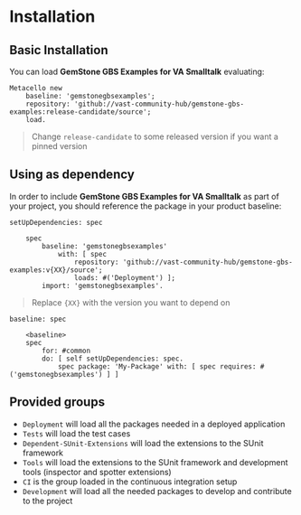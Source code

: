 # Installation

## Basic Installation

You can load **GemStone GBS Examples for VA Smalltalk** evaluating:
```smalltalk
Metacello new
	baseline: 'gemstonegbsexamples';
	repository: 'github://vast-community-hub/gemstone-gbs-examples:release-candidate/source';
	load.
```
>  Change `release-candidate` to some released version if you want a pinned version

## Using as dependency

In order to include **GemStone GBS Examples for VA Smalltalk** as part of your project, you should reference the package in your product baseline:

```smalltalk
setUpDependencies: spec

	spec
		baseline: 'gemstonegbsexamples'
			with: [ spec
				repository: 'github://vast-community-hub/gemstone-gbs-examples:v{XX}/source';
				loads: #('Deployment') ];
		import: 'gemstonegbsexamples'.
```
> Replace `{XX}` with the version you want to depend on

```smalltalk
baseline: spec

	<baseline>
	spec
		for: #common
		do: [ self setUpDependencies: spec.
			spec package: 'My-Package' with: [ spec requires: #('gemstonegbsexamples') ] ]
```

## Provided groups

- `Deployment` will load all the packages needed in a deployed application
- `Tests` will load the test cases
- `Dependent-SUnit-Extensions` will load the extensions to the SUnit framework
- `Tools` will load the extensions to the SUnit framework and development tools (inspector and spotter extensions)
- `CI` is the group loaded in the continuous integration setup
- `Development` will load all the needed packages to develop and contribute to the project
